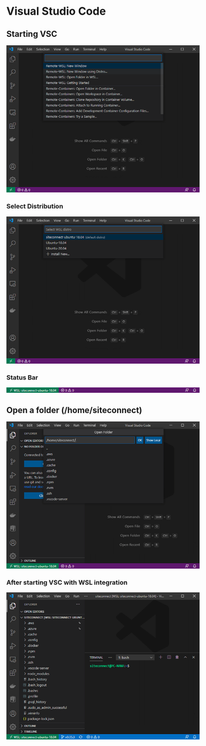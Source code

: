 # Visual Studio Code

## Starting VSC

<p float="left">
  <img src="images/wsl_start_vsc_disrtibution_new_window.png" width="640" />
</p>

### Select Distribution
<p float="left">
  <img src="images/wsl_start_vsc_siteconnect-ubuntu-18.04.png" width="640" />
</p>

### Status Bar

<p float="left">
  <img src="images/vsc_statusbar_remote-connection.png" width="640" />
</p>

## Open a folder (/home/siteconnect)

<p float="left">
  <img src="images/vsc_open_home_folder_siteconnect.png" width="640" />
</p>

### After starting VSC with WSL integration

<p float="left">
  <img src="images/vsc_open_home_with_terminal.png" width="640" />
</p>